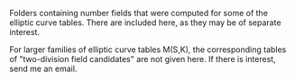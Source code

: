 Folders containing number fields that were computed for some of the elliptic curve tables.
There are included here, as they may be of separate interest.

For larger families of elliptic curve tables M(S,K), the corresponding tables of "two-division field candidates" are not given here.
If there is interest, send me an email.
